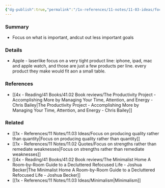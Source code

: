 ```yaml
---
{"dg-publish":true,"permalink":"/1x-references/11-notes/11-03-ideas/focus-on-what-is-important/","title":"Focus on what is important","created":"2023-12-25T17:35:32.913+03:00","updated":"2024-02-14T20:18:31.956+03:00"}
---
```



### Summary
- Focus on what is important, andcut out less important goals

### Details
- Apple - laserlike focus on a very tight product line: iphone, ipad, mac and apple watch, and those are just a few products per line. every product they make would fit aon a small table.

### References
- [[4x - Reading/41 Books/41.02 Book reviews/The Productivity Project - Accomplishing More by Managing Your Time, Attention, and Energy - Chris Bailey\|The Productivity Project - Accomplishing More by Managing Your Time, Attention, and Energy - Chris Bailey]]

### Related
- [[1x - References/11 Notes/11.03 Ideas/Focus on producing quality rather than quantity\|Focus on producing quality rather than quantity]]
- [[1x - References/11 Notes/11.02 Quotes/Focus on strengths rather than remediate weaknesses\|Focus on strengths rather than remediate weaknesses]]
- [[4x - Reading/41 Books/41.02 Book reviews/The Minimalist Home A Room-by-Room Guide to a Decluttered Refocused Life - Joshua Becker\|The Minimalist Home A Room-by-Room Guide to a Decluttered Refocused Life - Joshua Becker]]
- [[1x - References/11 Notes/11.03 Ideas/Minimalism\|Minimalism]]